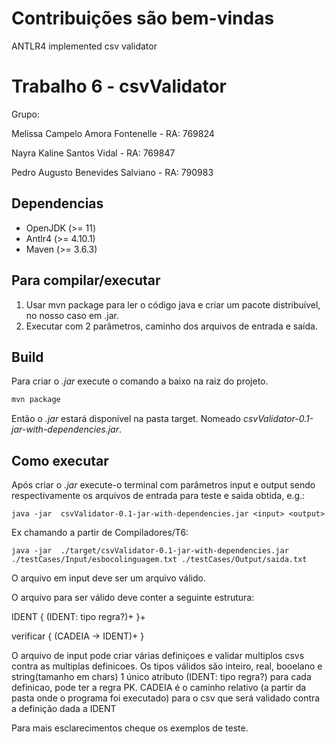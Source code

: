 # Contribuições são bem-vindas
ANTLR4 implemented csv validator

# Trabalho 6 - csvValidator 

Grupo:

Melissa Campelo Amora Fontenelle - RA: 769824

Nayra Kaline Santos Vidal - RA: 769847

Pedro Augusto Benevides Salviano - RA: 790983

## Dependencias
- OpenJDK (>= 11)
- Antlr4 (>= 4.10.1)
- Maven (>= 3.6.3)

## Para compilar/executar
1. Usar mvn package para ler o código java e criar um pacote distribuível, no nosso caso em .jar.
2. Executar com 2 parâmetros, caminho dos arquivos de entrada e saída.

## Build
Para criar o *.jar* execute o comando a baixo na raiz do projeto.
```bash
mvn package
```
Então o *.jar* estará disponível na pasta target.
Nomeado *csvValidator-0.1-jar-with-dependencies.jar*. 

## Como executar
Após criar o *.jar* execute-o terminal com parâmetros input e output sendo respectivamente os arquivos de entrada para teste e saida 
obtida, e.g.:
```
java -jar  csvValidator-0.1-jar-with-dependencies.jar <input> <output>
```
Ex chamando a partir de Compiladores/T6:
```
java -jar  ./target/csvValidator-0.1-jar-with-dependencies.jar ./testCases/Input/esbocolinguagem.txt ./testCases/Output/saida.txt
```

O arquivo em input deve ser um arquivo válido.

O arquivo para ser válido deve conter a seguinte estrutura: 

IDENT {
    (IDENT: tipo regra?)+
}+

verificar {
    (CADEIA -> IDENT)+
}

O arquivo de input pode criar várias definiçoes e validar multiplos csvs contra as multiplas definicoes.
Os tipos válidos são inteiro, real, booelano e string(tamanho em chars)
1 único atributo (IDENT: tipo regra?) para cada definicao, pode ter a regra PK.
CADEIA é o caminho relativo (a partir da pasta onde o programa foi executado) para o csv que será validado contra a definição dada a IDENT

Para mais esclarecimentos cheque os exemplos de teste.
